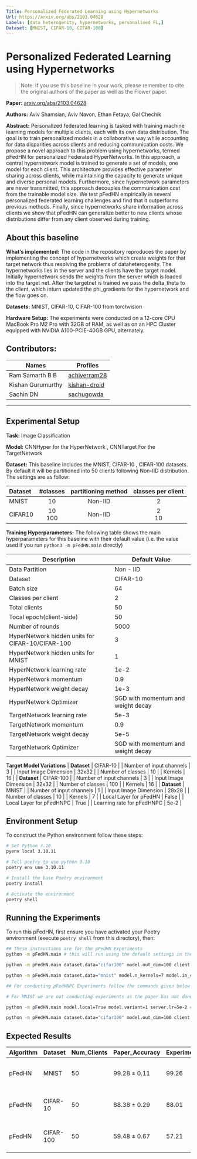 ```yaml
---
Title: Personalized Federated Learning using Hypernetworks
Url: https://arxiv.org/abs/2103.04628
Labels: [data heterogenity, hypernetworks, personalised FL,]
Dataset: [MNIST, CIFAR-10, CIFAR-100]
---
```


# Personalized Federated Learning using Hypernetworks

> Note: If you use this baseline in your work, please remember to cite the original authors of the paper as well as the Flower paper.

**Paper:** [arxiv.org/abs/2103.04628](https://arxiv.org/abs/2103.04628)

**Authors:** Aviv Shamsian, Aviv Navon, Ethan Fetaya, Gal Chechik

**Abstract:** Personalized federated learning is tasked with training machine learning models for multiple clients, each with its own data distribution. The goal is to train personalized models in a collaborative way while accounting for data disparities across clients and reducing communication costs. We propose a novel approach to this problem using hypernetworks, termed pFedHN for personalized Federated HyperNetworks. In this approach, a central hypernetwork model is trained to generate a set of models, one model for each client. This architecture provides effective parameter sharing across clients, while maintaining the capacity to generate unique and diverse personal models. Furthermore, since hypernetwork parameters are never transmitted, this approach decouples the communication cost from the trainable model size. We test pFedHN empirically in several personalized federated learning challenges and find that it outperforms previous methods. Finally, since hypernetworks share information across clients we show that pFedHN can generalize better to new clients whose distributions differ from any client observed during training.

## About this baseline

**What’s implemented:** The code in the repository reproduces the paper by implementing the concept of hypernetworks which create weights for that target network thus resolving the problems of dataheterogenity. The hypernetworks lies in the server and the clients have the target model. Initially hypernetwork sends the weights from the server which is loaded into the target net. After the targetnet is trained we pass the delta_theta to the client, which inturn updated the phi_gradients for the hypernetwork and the flow goes on.

**Datasets:** MNIST, CIFAR-10, CIFAR-100 from torchvision 

**Hardware Setup:** The experiments were conducted on a 12-core CPU MacBook Pro M2 Pro with 32GB of RAM, as well as on an HPC Cluster equipped with NVIDIA A100-PCIE-40GB GPU, alternately.

**Contributors:** 
---
| Names     | Profiles |
| ----------- | ----------- |
| Ram Samarth B B      | [achiverram28](https://github.com/achiverram28)      |
| Kishan Gurumurthy   | [kishan-droid](https://github.com/kishan-droid)      |
| Sachin DN | [sachugowda](https://github.com/sachugowda) |
---

## Experimental Setup

**Task:** Image Classification

**Model:** CNNHyper for the HyperNetwork , CNNTarget For the TargetNetwork

**Dataset:** This baseline includes the MNIST, CIFAR-10 , CIFAR-100 datasets. By default it will be partitioned into 50 clients following Non-IID distribution. The settings are as follow:

| Dataset | #classes | partitioning method | classes per client |
| :------ | :---: | :---: | :---: |
| MNIST | 10 | Non-IID | 2 |
| CIFAR10 | 10<br>100 | Non-IID | 2<br>10 |


**Training Hyperparameters:** The following table shows the main hyperparameters for this baseline with their default value (i.e. the value used if you run `python3 -m pFedHN.main` directly)

| Description | Default Value |
| ----------- | ----- |
| Data Partition | Non - IID |
| Dataset | CIFAR-10 |
| Batch size | 64 |
| Classes per client | 2|
| Total clients | 50 |
| Tocal epoch(client-side) | 50 |
| Number of rounds | 5000 |
| HyperNetwork hidden units for CIFAR-10/CIFAR-100 | 3 |
| HyperNetwork hidden units for MNIST | 1 |
| HyperNetwork learning rate | 1e-2 |
| HyperNetwork momentum | 0.9 |
| HyperNetwork weight decay | 1e-3 |
| HyperNetwork Optimizer | SGD with momentum and weight decay |
| TargetNetwork learning rate | 5e-3 |
| TargetNetwork momentum | 0.9 |
| TargetNetwork weight decay | 5e-5 |
| TargetNetwork Optimizer | SGD with momentum and weight decay |
**Target Model Variations** 
| **Dataset** | CIFAR-10 |
| Number of input channels | 3 |
| Input Image Dimension | 32x32 |
| Number of classes | 10 |
| Kernels | 16 |
| **Dataset** | CIFAR-100 |
| Number of input channels | 3 |
| Input Image Dimension | 32x32 |
| Number of classes | 100 |
| Kernels | 16 |
| **Dataset** | MNIST |
| Number of input channels | 1 |
| Input Image Dimension | 28x28 |
| Number of classes | 10 |
| Kernels | 7 |
| Local Layer for pFedHN | False |
| Local Layer for pFedHNPC | True |
| Learning rate for pFedHNPC | 5e-2 |




## Environment Setup


To construct the Python environment follow these steps:

```bash
# Set Python 3.10
pyenv local 3.10.11

# Tell poetry to use python 3.10
poetry env use 3.10.11

# Install the base Poetry environment
poetry install

# Activate the environment
poetry shell
```

## Running the Experiments

To run this pFedHN, first ensure you have activated your Poetry environment (execute `poetry shell` from this directory), then:

```bash
## These instructions are for the pFedHN Experiments
python -m pFedHN.main # this will run using the default settings in the `conf/config.yaml` that is for the CIFAR-10 dataset

python -m pFedHN.main dataset.data="cifar100" model.out_dim=100 client.num_classes_per_node=10 client.batch_size=128 # this will run for the CIFAR-100 dataset where we give each client 10 classes and number of classes is 100

python -m pFedHN.main dataset.data="mnist" model.n_kernels=7 model.in_channels=1 model.n_hidden=1 # this will run for the MNIST dataset where the number of input channels is 1 , the number of hidden layers in hypernetwork is 1 and the number of kernels used in the CNNTarget is 7

## For conducting pFedHNPC Experiments follow the commands given below

# For MNIST we are not conducting experiments as the paper has not done it.

python -m pFedHN.main model.local=True model.variant=1 server.lr=5e-2 # this will run the pFedHNPC for CIFAR-10 dataset where local=True is for using LocalLayer and variant=1 for setting pFedHNPC . Learning rate is modified to 5e-2

python -m pFedHN.main dataset.data="cifar100" model.out_dim=100 client.num_classes_per_node=10 model.local=True model.variant=1 server.lr=5e-2 client.batch_size=128 # this will run the pFedHNPC for CIFAR-100 dataset where local=True is for using LocalLayer and variant=1 for setting pFedHNPC . Learning rate is modified to 5e-2

```

## Expected Results

| Algorithm | Dataset | Num_Clients | Paper_Accuracy | Experimented_Accuracy | Experimented_Loss | Hardware | Time-Taken |
| ----------- | ----- | ----- | ----- | ----- | ----- | ----- | ----- |
| pFedHN | MNIST | 50 | 99.28 ± 0.11 | 99.26 | 0.0262 | NVIDIA A100-PCIE-40GB, num_gpus=1 |  11245.3352 seconds |
| pFedHN | CIFAR-10 | 50 | 88.38 ± 0.29 | 88.01 | 0.81694 | MacBook Pro M2 Pro, 12 Core CPU | 15227.9250 seconds |
| pFedHN | CIFAR-100 | 50 | 59.48 ± 0.67 | 57.21 | 3.6549 | MacBook Pro M2 Pro, 12 Core CPU | 20808.95235 seconds |